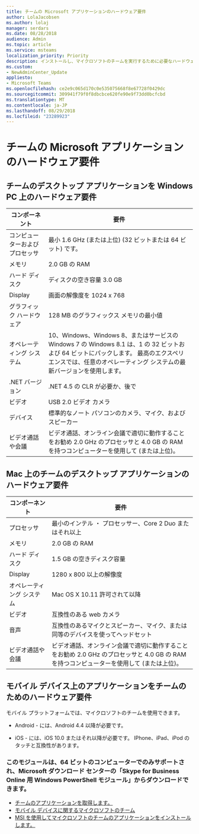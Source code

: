 ```yaml
---
title: チームの Microsoft アプリケーションのハードウェア要件
author: LolaJacobsen
ms.author: lolaj
manager: serdars
ms.date: 08/28/2018
audience: Admin
ms.topic: article
ms.service: msteams
localization_priority: Priority
description: インストールし、マイクロソフトのチームを実行するために必要なハードウェア要件について説明します。
ms.custom:
- NewAdminCenter_Update
appliesto:
- Microsoft Teams
ms.openlocfilehash: ce2e9c065d170c0e535075668f8e67728f0429dc
ms.sourcegitcommit: 309941f79f0f8dbcbce620fe90e9f73dd0bcfcbd
ms.translationtype: MT
ms.contentlocale: ja-JP
ms.lasthandoff: 08/29/2018
ms.locfileid: "23289923"
---
```

# <a name="hardware-requirements-for-the-microsoft-teams-app"></a>チームの Microsoft アプリケーションのハードウェア要件

## <a name="hardware-requirements-for-the-teams-desktop-app-on-a-windows-pc"></a>チームのデスクトップ アプリケーションを Windows PC 上のハードウェア要件

|**コンポーネント**|**要件**  |
|---------|---------|
|コンピューターおよびプロセッサ    | 最小 1.6 GHz (または上位) (32 ビットまたは 64 ビット) です。        |
|メモリ     |    2.0 GB の RAM     |
|ハード ディスク    | ディスクの空き容量 3.0 GB        |
|Display    |   画面の解像度を 1024 x 768 |
|グラフィック ハードウェア |  128 MB のグラフィックス メモリの最小値
|オペレーティング システム  |    10、Windows、Windows 8、またはサービスの Windows 7 の Windows 8.1 は、1 の 32 ビットおよび 64 ビットにパックします。  最高のエクスペリエンスでは、任意のオペレーティング システムの最新バージョンを使用します。|
|.NET バージョン    |  .NET 4.5 の CLR が必要か、後で       |
|ビデオ    |  USB 2.0 ビデオ カメラ       |
|デバイス    |   標準的なノート パソコンのカメラ、マイク、およびスピーカー    | 
|ビデオ通話や会議 | ビデオ通話、オンライン会議で適切に動作することをお勧め 2.0 GHz のプロセッサと 4.0 GB の RAM を持つコンピューターを使用して (または上位)。

## <a name="hardware-requirements-for-the-teams-desktop-app-on-a-mac"></a>Mac 上のチームのデスクトップ アプリケーションのハードウェア要件
|**コンポーネント**|**要件**  |
|---------|---------|
|プロセッサ    | 最小のインテル ・ プロセッサー、Core 2 Duo またはそれ以上 |
|メモリ     |   2.0 GB の RAM      |
|ハード ディスク    |   1.5 GB の空きディスク容量      |
|Display    | 1280 x 800 以上の解像度    |
|オペレーティング システム  |    Mac OS X 10.11 許可されて以降     |
|ビデオ  |    互換性のある web カメラ     |
|音声    |  互換性のあるマイクとスピーカー、マイク、または同等のデバイスを使ってヘッドセット       |
|ビデオ通話や会議 | ビデオ通話、オンライン会議で適切に動作することをお勧め 2.0 GHz のプロセッサと 4.0 GB の RAM を持つコンピューターを使用して (または上位)。

## <a name="hardware-requirements-for-the-teams-app-on-mobile-devices"></a>モバイル デバイス上のアプリケーションをチームのためのハードウェア要件

モバイル プラットフォームでは、マイクロソフトのチームを使用できます。

- Android - には、Android 4.4 以降が必要です。

- iOS - には、iOS 10.0 またはそれ以降が必要です。 IPhone、iPad、iPod のタッチと互換性があります。

### <a name="related-topics"></a>このモジュールは、64 ビットのコンピューターでのみサポートされ、Microsoft ダウンロード センターの「Skype for Business Online 用 Windows PowerShell モジュール」からダウンロードできます。
- [チームのアプリケーションを取得します。](get-clients.md)
- [モバイル デバイスに関するマイクロソフトのチーム](https://support.office.com/en-us/article/Microsoft-Teams-on-mobile-devices-2ACBCF73-8FD4-4929-9B31-AE403B88C2D3)
- [MSI を使用してマイクロソフトのチームのアプリケーションをインストールします。](msi-deployment.md)
